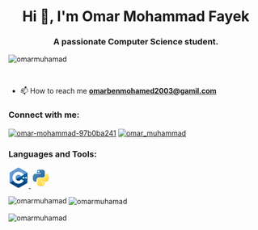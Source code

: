 <h1 align="center">Hi 👋, I'm Omar Mohammad Fayek</h1>
<h3 align="center">A passionate Computer Science student.</h3>

<p align="left"> <img src="https://komarev.com/ghpvc/?username=omarmuhamad&label=Profile%20views&color=0e75b6&style=flat" alt="omarmuhamad" /> </p>

<p align="left"> <a href="https://twitter.com/" target="blank"><img src="https://img.shields.io/twitter/follow/?logo=twitter&style=for-the-badge" alt="" /></a> </p>

- 📫 How to reach me **omarbenmohamed2003@gamil.com**

<h3 align="left">Connect with me:</h3>
<p align="left">
<a href="https://linkedin.com/in/omar-mohammad-97b0ba241" target="blank"><img align="center" src="https://raw.githubusercontent.com/rahuldkjain/github-profile-readme-generator/master/src/images/icons/Social/linked-in-alt.svg" alt="omar-mohammad-97b0ba241" height="30" width="40" /></a>
<a href="https://codeforces.com/profile/omar_muhammad" target="blank"><img align="center" src="https://raw.githubusercontent.com/rahuldkjain/github-profile-readme-generator/master/src/images/icons/Social/codeforces.svg" alt="omar_muhammad" height="30" width="40" /></a>
</p>

<h3 align="left">Languages and Tools:</h3>
<p align="left"> <a href="https://www.w3schools.com/cpp/" target="_blank" rel="noreferrer"> <img src="https://raw.githubusercontent.com/devicons/devicon/master/icons/cplusplus/cplusplus-original.svg" alt="cplusplus" width="40" height="40"/> </a> <a href="https://www.python.org" target="_blank" rel="noreferrer"> <img src="https://raw.githubusercontent.com/devicons/devicon/master/icons/python/python-original.svg" alt="python" width="40" height="40"/> </a> </p>

<p><img align="left" src="https://github-readme-stats.vercel.app/api/top-langs?username=omarmuhamad&show_icons=true&locale=en&layout=compact" alt="omarmuhamad" /></p>

<p>&nbsp;<img align="center" src="https://github-readme-stats.vercel.app/api?username=omarmuhamad&show_icons=true&locale=en" alt="omarmuhamad" /></p>

<p><img align="center" src="https://github-readme-streak-stats.herokuapp.com/?user=omarmuhamad&" alt="omarmuhamad" /></p>
